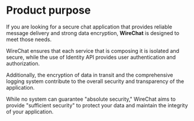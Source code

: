 # Product purpose

If you are looking for a secure chat application that provides reliable message delivery and strong data encryption, **WireChat** is designed to meet those needs. 

WireChat ensures that each service that is composing it is isolated and secure, while the use of Identity API provides user authentication and authorization. 

Additionally, the encryption of data in transit and the comprehensive logging system contribute to the overall security and transparency of the application.

While no system can guarantee "absolute security," WireChat aims to provide "sufficient security" to protect your data and maintain the integrity of your application.
